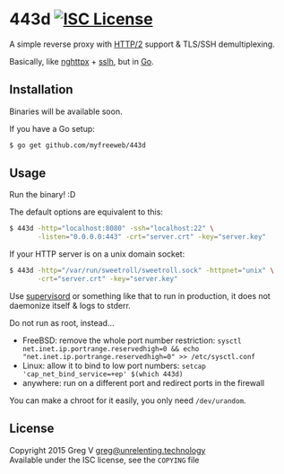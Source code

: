 # 443d [![ISC License](https://img.shields.io/badge/license-ISC-red.svg?style=flat)](https://tldrlegal.com/license/-isc-license)

A simple reverse proxy with [HTTP/2] support & TLS/SSH demultiplexing.

Basically, like [nghttpx] + [sslh], but in [Go].

[HTTP/2]: https://http2.github.io
[nghttpx]: https://nghttp2.org/documentation/nghttpx.1.html
[sslh]: https://github.com/yrutschle/sslh
[Go]: https://golang.org

## Installation

Binaries will be available soon.

If you have a Go setup:

```bash
$ go get github.com/myfreeweb/443d
```

## Usage

Run the binary! :D

The default options are equivalent to this:

```bash
$ 443d -http="localhost:8080" -ssh="localhost:22" \
       -listen="0.0.0.0:443" -crt="server.crt" -key="server.key"
```

If your HTTP server is on a unix domain socket:

```bash
$ 443d -http="/var/run/sweetroll/sweetroll.sock" -httpnet="unix" \
       -crt="server.crt" -key="server.key"
```

Use [supervisord] or something like that to run in production, it does not daemonize itself & logs to stderr.

Do not run as root, instead...

- FreeBSD: remove the whole port number restriction: `sysctl net.inet.ip.portrange.reservedhigh=0 && echo "net.inet.ip.portrange.reservedhigh=0" >> /etc/sysctl.conf`
- Linux: allow it to bind to low port numbers: `setcap 'cap_net_bind_service=+ep' $(which 443d)`
- anywhere: run on a different port and redirect ports in the firewall

You can make a chroot for it easily, you only need `/dev/urandom`.

[supervisord]: http://supervisord.org

## License

Copyright 2015 Greg V <greg@unrelenting.technology>  
Available under the ISC license, see the `COPYING` file
